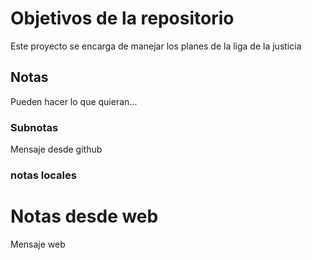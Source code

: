 # Objetivos de la repositorio

Este proyecto se encarga de manejar los planes de la liga de la justicia


## Notas
Pueden hacer lo que quieran...

### Subnotas
Mensaje desde github


### notas locales

# Notas desde web
Mensaje web

